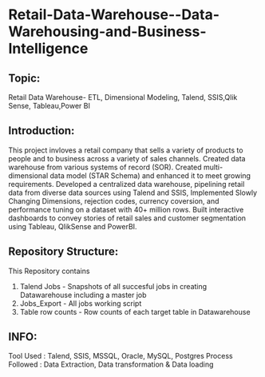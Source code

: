 # Retail-Data-Warehouse--Data-Warehousing-and-Business-Intelligence

## Topic:
Retail Data Warehouse- ETL, Dimensional Modeling, Talend, SSIS,Qlik Sense, Tableau,Power BI

## Introduction:
This project invloves a retail company that sells a variety of products to people and to business across a variety of sales channels. Created data warehouse from various systems of record (SOR).
Created multi-dimensional data model (STAR Schema) and enhanced it to meet growing requirements. Developed a centralized data warehouse, pipelining retail data from diverse data sources using Talend and SSIS, Implemented Slowly Changing Dimensions, rejection codes, currency coversion, and performance tuning on a dataset with 40+ million rows. Built interactive dashboards to convey stories of retail sales and customer segmentation using Tableau, QlikSense and PowerBI.

## Repository Structure:
This Repository contains

1. Talend Jobs - Snapshots of all succesful jobs in creating Datawarehouse including a master job
2. Jobs_Export - All jobs working script
3. Table row counts - Row counts of each target table in Datawarehouse

## INFO:
Tool Used : Talend, SSIS, MSSQL, Oracle, MySQL, Postgres
Process Followed : Data Extraction, Data transformation & Data loading
